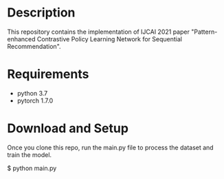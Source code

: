 # Description
This repository contains the implementation of IJCAI 2021 paper "Pattern-enhanced Contrastive Policy Learning Network for Sequential Recommendation".

# Requirements
- python 3.7
- pytorch 1.7.0

# Download and Setup
Once you clone this repo, run the main.py file to process the dataset and train the model.

$ python main.py

